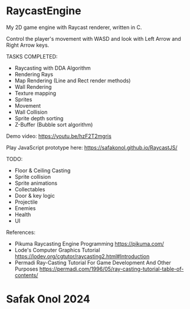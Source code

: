 # RaycastEngine

My 2D game engine with Raycast renderer, written in C. 

Control the player's movement with WASD and look with Left Arrow and Right Arrow keys. 

TASKS COMPLETED:
- Raycasting with DDA Algorithm
- Rendering Rays
- Map Rendering (Line and Rect render methods)
- Wall Rendering
- Texture mapping
- Sprites
- Movement
- Wall Collision
- Sprite depth sorting
- Z-Buffer (Bubble sort algorithm)

Demo video:
https://youtu.be/hzF2T2mgris 

Play JavaScript prototype here: https://safakonol.github.io/RaycastJS/

TODO:
- Floor & Ceiling Casting
- Sprite collision
- Sprite animations
- Collectables
- Door & key logic
- Projectile
- Enemies
- Health
- UI

References:
- Pikuma Raycasting Engine Programming https://pikuma.com/
- Lode's Computer Graphics Tutorial https://lodev.org/cgtutor/raycasting2.html#Introduction
- Permadi Ray-Casting Tutorial For Game Development And Other Purposes https://permadi.com/1996/05/ray-casting-tutorial-table-of-contents/

# Safak Onol 2024
